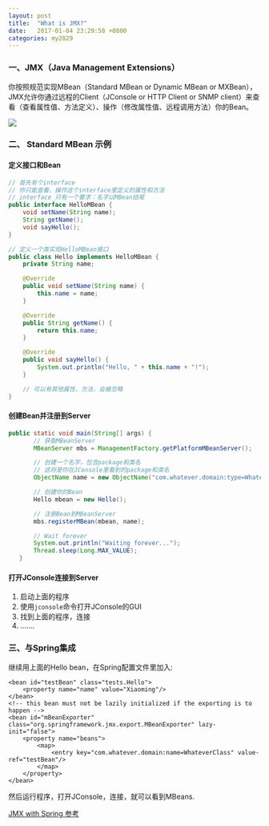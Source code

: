 ```yaml
---
layout: post
title:  "What is JMX?"
date:   2017-01-04 23:29:58 +0800
categories: my2829
---
```


### 一、JMX（Java Management Extensions）

你按照规范实现MBean（Standard MBean or Dynamic MBean or MXBean），JMX允许你通过远程的Client（JConsole or HTTP Client or SNMP client）来查看（查看属性值、方法定义）、操作（修改属性值、远程调用方法）你的Bean。

![](http://mmbiz.qpic.cn/mmbiz_png/SHQtibmBWibdxoMcDOs8h7TfwmfPN59CwhzK4FjJyNY8rtSqxo81BWZhV1qa34cOWZ2uOlyTVueRpo0bKyLzREsQ/640?wx_fmt=png&tp=webp&wxfrom=5&wx_lazy=1)

### 二、 Standard MBean 示例

#### 定义接口和Bean

```java
// 首先有个interface
// 你只能查看、操作这个interface里定义的属性和方法
// interface 只有一个要求：名字以MBean结尾
public interface HelloMBean {
    void setName(String name);
    String getName();
    void sayHello();
}

// 定义一个类实现HelloMBean接口
public class Hello implements HelloMBean {
    private String name;

    @Override
    public void setName(String name) {
        this.name = name;
    }

    @Override
    public String getName() {
        return this.name;
    }

    @Override
    public void sayHello() {
        System.out.println("Hello, " + this.name + "!");
    }

    // 可以有其他属性、方法，会被忽略
}
```

#### 创建Bean并注册到Server

```java
public static void main(String[] args) {
       // 获取MBeanServer
       MBeanServer mbs = ManagementFactory.getPlatformMBeanServer();

       // 创建一个名字，包含package和类名
       // 这将是你在JConsole里看到的package和类名
       ObjectName name = new ObjectName("com.whatever.domain:type=WhateverName");

       // 创建你的Bean
       Hello mbean = new Hello();

       // 注册Bean到MBeanServer
       mbs.registerMBean(mbean, name);

       // Wait forever
       System.out.println("Waiting forever...");
       Thread.sleep(Long.MAX_VALUE);
   }
```

#### 打开JConsole连接到Server

1. 启动上面的程序
2. 使用`jconsole`命令打开JConsole的GUI
3. 找到上面的程序，连接
4. .......

### 三、与Spring集成

继续用上面的Hello bean，在Spring配置文件里加入:

```
<bean id="testBean" class="tests.Hello">
    <property name="name" value="Xiaoming"/>
</bean>
<!-- this bean must not be lazily initialized if the exporting is to happen -->
<bean id="mBeanExporter" class="org.springframework.jmx.export.MBeanExporter" lazy-init="false">
    <property name="beans">
        <map>
            <entry key="com.whatever.domain:name=WhateverClass" value-ref="testBean"/>
        </map>
    </property>
</bean>
```

然后运行程序，打开JConsole，连接，就可以看到MBeans.



[JMX with Spring 参考](http://docs.spring.io/spring/docs/current/spring-framework-reference/html/jmx.html)
